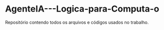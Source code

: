 # AgenteIA---Logica-para-Computa-o
Repositório contendo todos os arquivos e códigos usados no trabalho.
